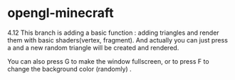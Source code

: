 # opengl-minecraft
4.12 This branch is adding a basic function : adding triangles and render them with basic shaders(vertex, fragment). 
And actually you can just press a and a new random triangle will be created and rendered.

You can also press G to make the window fullscreen, or to press F to change the background color (randomly) .
